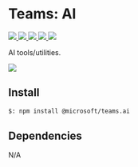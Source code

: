 # Teams: AI

<p>
    <a href="https://www.npmjs.com/package/@microsoft/teams.ai" target="_blank">
        <img src="https://img.shields.io/npm/v/@microsoft/teams.ai/latest" />
    </a>
    <a href="https://www.npmjs.com/package/@microsoft/teams.ai?activeTab=code" target="_blank">
        <img src="https://img.shields.io/bundlephobia/min/@microsoft/teams.ai" />
    </a>
    <a href="https://www.npmjs.com/package/@microsoft/teams.ai?activeTab=dependencies" target="_blank">
        <img src="https://img.shields.io/librariesio/release/npm/@microsoft/teams.ai" />
    </a>
    <a href="https://www.npmjs.com/package/@microsoft/teams.ai" target="_blank">
        <img src="https://img.shields.io/npm/dw/@microsoft/teams.ai" />
    </a>
    <a href="https://microsoft.github.io/teams-ai" target="_blank">
        <img src="https://img.shields.io/badge/📖 docs-open-blue" />
    </a>
</p>

AI tools/utilities.

<a href="https://microsoft.github.io/teams-ai" target="_blank">
    <img src="https://img.shields.io/badge/📖 Getting Started-blue?style=for-the-badge" />
</a>

## Install

```bash
$: npm install @microsoft/teams.ai
```

## Dependencies

N/A
